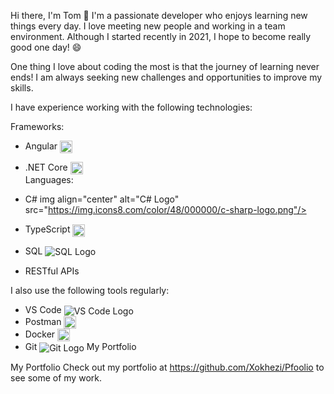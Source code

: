 Hi there, I'm Tom 👋
I'm a passionate developer who enjoys learning new things every day. I love meeting new people and working in a team environment. Although I started recently in 2021, I hope to become really good one day! 😄  

One thing I love about coding the most is that the journey of learning never ends! I am always seeking new challenges and opportunities to improve my skills.  

I have experience working with the following technologies:  

Frameworks:
- Angular <img align="center" alt="Angular Logo" src="https://angular.io/assets/images/logos/angular/angular.svg" width="20" height="20"/>  
- .NET Core <img align="center" alt=".NET Core Logo" src="https://seeklogo.com/images/N/net-core-logo-683A02A07B-seeklogo.com.png" width="20" height="20"/>  
Languages:  
- C# img align="center" alt="C# Logo" src="https://img.icons8.com/color/48/000000/c-sharp-logo.png"/>  
- TypeScript <img align="center" alt="TypeScript Logo" src="https://seeklogo.com/images/T/typescript-logo-B29A3F462D-seeklogo.com.png" width="20" height="20"/>  

- SQL <img align="center" alt="SQL Logo" src="https://img.icons8.com/color/48/000000/microsoft-sql-server.png"/>  
- RESTful APIs  
  
I also use the following tools regularly:
- VS Code <img align="center" alt="VS Code Logo" src="https://img.icons8.com/color/48/000000/visual-studio-code-2019.png"/>
- Postman <img align="center" alt="Postman Logo" src="https://seeklogo.com/images/P/postman-logo-F43375A2EB-seeklogo.com.png" width="20" height="20"/>
- Docker <img align="center" alt="Docker Logo" src="https://seeklogo.com/images/D/docker-logo-6D6F987702-seeklogo.com.png" width="20" height="20"/>
- Git <img align="center" alt="Git Logo" src="https://img.icons8.com/color/48/000000/git.png"/>
My Portfolio
 
My Portfolio
Check out my portfolio at https://github.com/Xokhezi/Pfoolio to see some of my work.
